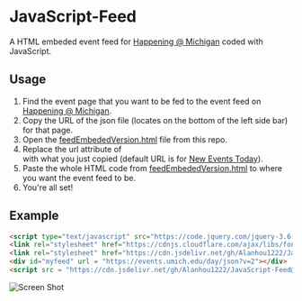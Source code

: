 # JavaScript-Feed

A HTML embeded event feed for [Happening @ Michigan](https://events.umich.edu/) coded with JavaScript.

## Usage
1. Find the event page that you want to be fed to the event feed on [Happening @ Michigan](https://events.umich.edu/).
2. Copy the URL of the json file (locates on the bottom of the left side bar) for that page.
3. Open the [feedEmbededVersion.html](https://github.com/Alanhou1222/JavaScript-Feed/blob/main/feedEmbededVersion.html) file from this repo.
4. Replace the url attribute of <div id = "myfeed"> with what you just copied (default URL is for [New Events Today](https://events.umich.edu/day)).
5. Paste the whole HTML code from [feedEmbededVersion.html](https://github.com/Alanhou1222/JavaScript-Feed/blob/main/feedEmbededVersion.html) to where you want the event feed to be.
6. You're all set!

## Example

```html
<script type="text/javascript" src="https://code.jquery.com/jquery-3.6.0.min.js"></script>
<link rel="stylesheet" href="https://cdnjs.cloudflare.com/ajax/libs/font-awesome/4.7.0/css/font-awesome.min.css">        
<link rel="stylesheet" href="https://cdn.jsdelivr.net/gh/Alanhou1222/JavaScript-Feed@latest/feed.css">
<div id="myfeed" url = "https://events.umich.edu/day/json?v=2"></div>
<script src = "https://cdn.jsdelivr.net/gh/Alanhou1222/JavaScript-Feed@latest/feed.js"></script>
```
![Screen Shot](https://drive.google.com/file/d/1fug3j0Pcv7v2CY6lxpHQGoNsjZMJyioQ/view)


